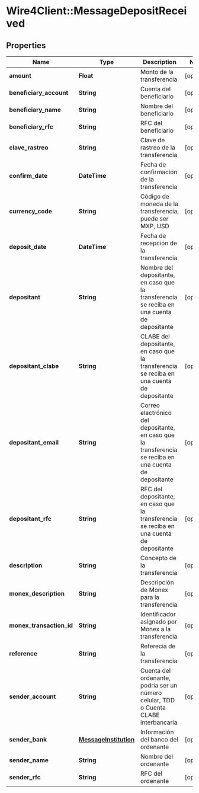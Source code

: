 # Wire4Client::MessageDepositReceived

## Properties
Name | Type | Description | Notes
------------ | ------------- | ------------- | -------------
**amount** | **Float** | Monto de la transferencia | [optional] 
**beneficiary_account** | **String** | Cuenta del beneficiario | [optional] 
**beneficiary_name** | **String** | Nombre del beneficiario | [optional] 
**beneficiary_rfc** | **String** | RFC del beneficiario | [optional] 
**clave_rastreo** | **String** | Clave de rastreo de la transferencia | [optional] 
**confirm_date** | **DateTime** | Fecha de confirmación de la transferencia | [optional] 
**currency_code** | **String** | Código de moneda de la transferencia, puede ser MXP, USD | [optional] 
**deposit_date** | **DateTime** | Fecha de recepción de la transferencia | [optional] 
**depositant** | **String** | Nombre del depositante, en caso que la transferencia se reciba en una cuenta de depositante | [optional] 
**depositant_clabe** | **String** | CLABE del depositante, en caso que la transferencia se reciba en una cuenta de depositante | [optional] 
**depositant_email** | **String** | Correo electrónico del depositante, en caso que la transferencia se reciba en una cuenta de depositante | [optional] 
**depositant_rfc** | **String** | RFC del depositante, en caso que la transferencia se reciba en una cuenta de depositante | [optional] 
**description** | **String** | Concepto de la transferencia | [optional] 
**monex_description** | **String** | Descripción de Monex para la transferencia | [optional] 
**monex_transaction_id** | **String** | Identificador asignado por Monex a la transferencia | [optional] 
**reference** | **String** | Referecia de la transferencia | [optional] 
**sender_account** | **String** | Cuenta del ordenante, podría ser un número celular, TDD o Cuenta CLABE interbancaria | [optional] 
**sender_bank** | [**MessageInstitution**](MessageInstitution.md) | Información del banco del ordenante | [optional] 
**sender_name** | **String** | Nombre del ordenante | [optional] 
**sender_rfc** | **String** | RFC del ordenante | [optional] 


